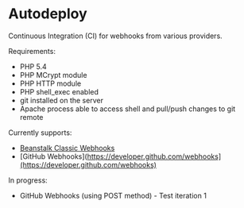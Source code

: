 Autodeploy
==========

Continuous Integration (CI) for webhooks from various providers.

Requirements:

* PHP 5.4
* PHP MCrypt module
* PHP HTTP module
* PHP shell_exec enabled
* git installed on the server
* Apache process able to access shell and pull/push changes to git remote

Currently supports:

* [Beanstalk Classic Webhooks](http://support.beanstalkapp.com/customer/portal/articles/75753-trigger-a-url-on-commit-with-web-hooks)
* [GitHub Webhooks](https://developer.github.com/webhooks](https://developer.github.com/webhooks)

In progress:

* GitHub Webhooks (using POST method) - Test iteration 1
